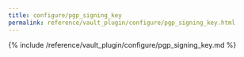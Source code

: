 ```yaml
---
title: configure/pgp_signing_key
permalink: reference/vault_plugin/configure/pgp_signing_key.html
---
```


{% include /reference/vault_plugin/configure/pgp_signing_key.md %}
